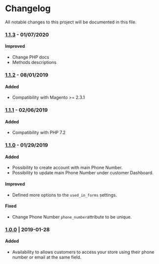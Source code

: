 # Changelog
All notable changes to this project will be documented in this file.

### [1.1.3](https://github.com/magestat/magento2-sign-in-with-phone-number/releases/tag/1.1.3) - 01/07/2020
#### Improved
- Change PHP docs
- Methods descriptions

### [1.1.2](https://github.com/magestat/magento2-sign-in-with-phone-number/releases/tag/1.1.2) - 08/01/2019
#### Added
- Compatibility with Magento >= 2.3.1


### [1.1.1](https://github.com/magestat/magento2-sign-in-with-phone-number/releases/tag/1.1.1) - 02/06/2019
#### Added
- Compatibility with PHP 7.2


### [1.1.0](https://github.com/magestat/magento2-sign-in-with-phone-number/releases/tag/1.1.0) - 01/29/2019
#### Added
- Possibility to create account with main Phone Number.
- Possibility to update main Phone Number under customer Dashboard.

#### Improved
- Defined more options to the `used_in_forms` settings.

#### Fixed
- Change Phone Number `phone_number`attribute to be unique.


### [1.0.0](https://github.com/magestat/magento2-sign-in-with-phone-number/releases/tag/1.0.0) | 2019-01-28
#### Added
- Availability to allows customers to access your store using their phone number or email at the same field.
